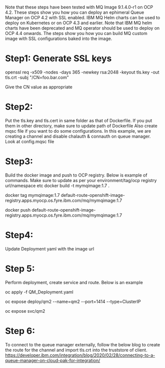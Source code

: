 Note that these steps have been tested with MQ Image 9.1.4.0-r1 on OCP 4.2. These steps show you how you can deploy an ephimeral Queue Manager on OCP 4.2 with SSL enabled. IBM MQ Helm charts can be used to deploy on Kubernetes or on OCP 4.3 and earlier. Note that IBM MQ helm charts have been deprecated and MQ operator should be used to deploy on OCP 4.4 onwards.
The steps show you how you can build MQ custom image with SSL configurations baked into the image.

# Step1: Generate SSL keys
openssl req -x509 -nodes -days 365 -newkey rsa:2048 -keyout tls.key -out tls.crt -subj "/CN=foo.bar.com"

Give the CN value as appropriate

# Step2: 
Put the tls.key and tls.cert in same folder as that of Dockerfile. If you put them in other directory, make sure to update path of Dockerfile
Also create mqsc file if you want to do some configurations. In this example, we are creating a channel and disable chalauth & connauth on queue manager. Look at config.mqsc file

# Step3: 
Build the docker image and push to OCP registry. Below is example of commands. Make sure to update as per your environment/tag/ocp registry url/namespace etc
docker build -t mymqimage:1.7 .

docker tag mymqimage:1.7 default-route-openshift-image-registry.apps.myocp.os.fyre.ibm.com/mq/mymqimage:1.7

docker push default-route-openshift-image-registry.apps.myocp.os.fyre.ibm.com/mq/mymqimage:1.7

# Step4:
Update Deployment yaml with the image url

# Step 5:
Perform deployment, create service and route. Below is an example

oc apply -f QM_Deployment.yaml

oc expose deploy/qm2 --name=qm2 --port=1414 --type=ClusterIP

oc expose svc/qm2

# Step 6:
To connect to the queue manager externally, follow the below blog to create the route for the channel and import tls.crt into the truststore of client.
https://developer.ibm.com/integration/blog/2020/02/28/connecting-to-a-queue-manager-on-cloud-pak-for-integration/
